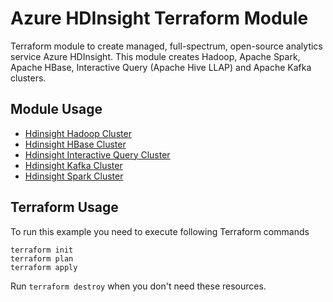 # Azure HDInsight Terraform Module

Terraform module to create managed, full-spectrum, open-source analytics service Azure HDInsight. This module creates Hadoop, Apache Spark, Apache HBase, Interactive Query (Apache Hive LLAP) and Apache Kafka clusters.

## Module Usage

* [Hdinsight Hadoop Cluster](examples\hdinsight_hadoop_cluster/README.md)
* [Hdinsight HBase Cluster](examples\hdinsight_hbase_cluster/README.md)
* [Hdinsight Interactive Query Cluster](examples\hdinsight_interactive_query_cluster/README.md)
* [Hdinsight Kafka Cluster](examples\hdinsight_kafka_cluster/README.md)
* [Hdinsight Spark Cluster](examples\hdinsight_spark_cluster/README.md)

## Terraform Usage

To run this example you need to execute following Terraform commands

```hcl
terraform init
terraform plan
terraform apply
```

Run `terraform destroy` when you don't need these resources.
